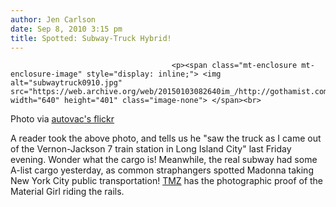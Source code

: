 ```yaml
---
author: Jen Carlson
date: Sep 8, 2010 3:15 pm
title: Spotted: Subway-Truck Hybrid!
---
```


	
										<p><span class="mt-enclosure mt-enclosure-image" style="display: inline;"> <img alt="subwaytruck0910.jpg" src="https://web.archive.org/web/20150103082640im_/http://gothamist.com/attachments/arts_jen/subwaytruck0910.jpg" width="640" height="401" class="image-none"> </span><br>
<span class="photo_caption">Photo via <a href="https://web.archive.org/web/20150103082640/http://www.flickr.com/photos/autovac/4962013398/">autovac&apos;s flickr</a></span></p>

<p>A reader took the above photo, and tells us he &quot;saw the truck as I came out of the Vernon-Jackson 7 train station in Long Island City&quot; last Friday evening. Wonder what the cargo is! Meanwhile, the real subway had some A-list cargo yesterday, as common straphangers spotted Madonna taking New York City public transportation! <a href="https://web.archive.org/web/20150103082640/http://www.tmz.com/2010/09/08/madonna-new-york-city-subway-train/">TMZ</a> has the photographic proof of the Material Girl riding the rails.</p>					
										
									
				